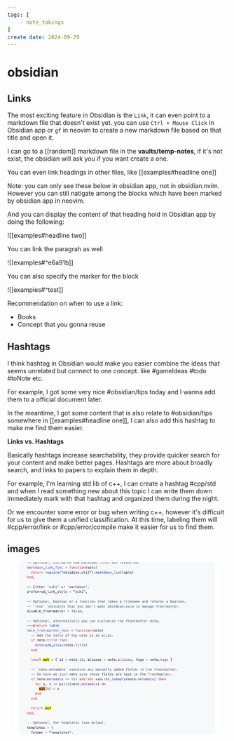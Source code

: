 ```yaml
---
tags: [
    - note_takings
]
create date: 2024-09-29
---
```


# obsidian

## Links

The most exciting feature in Obsidian is the `Link`, it can even point to a markdown file that doesn't exist yet. you can use `Ctrl + Mouse Click` in Obsidian app or `gf` in neovim to create a new markdown file based on that title and open it.

I can go to a [[random]] markdown file in the **vaults/temp-notes**, if it's not exist, the obsidian will ask you if you want create a one.

You can even link headings in other files, like [[examples#headline one]]

Note: you can only see these below in obsidian app, not in obsidian.nvim. However you can still natigate among the blocks which have been marked by obsidian app in neovim.

And you can display the content of that heading hold in Obsidian app by doing the following:

![[examples#headline two]]

You can link the paragrah as well

![[examples#^e6a91b]]

You can also specify the marker for the block

![[examples#^test]]


Recommendation on when to use a link:

- Books
- Concept that you gonna reuse

## Hashtags

I think hashtag in Obsidian would make you easier combine the ideas that seems unrelated but connect to one concept. like #gameIdeas #todo #toNote etc.

For example, I got some very nice #obsidian/tips today and I wanna add them to a official document later.

In the meantime, I got some content that is also relate to #obsidian/tips somewhere in [[examples#headline one]], I can also add this hashtag to make me find them easier.


**Links vs. Hashtags**

Basically hashtags increase searchability, they provide quicker search for your content and make better pages. Hashtags are more about broadly search, and links to papers to explain them in depth.

For example, I'm learning std lib of c++, I can create a hashtag #cpp/std and when I read something new about this topic I can write them down immediately mark with that hashtag and organized them during the night.

Or we encounter some error or bug when writing c++, however it's difficult for us to give them a unified classification. At this time, labeling them will #cpp/error/link or #cpp/error/compile make it easier for us to find them.

## images

![test.png](assets/imgs/test.png)

